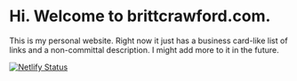 # Hi. Welcome to brittcrawford.com.

This is my personal website. Right now it just has a business card-like list of links and a non-committal description. I might add more to it in the future.

[![Netlify Status](https://api.netlify.com/api/v1/badges/72f96c6b-2fd5-4e86-a914-3e34a95854b1/deploy-status)](https://app.netlify.com/sites/brittcrawford/deploys)
